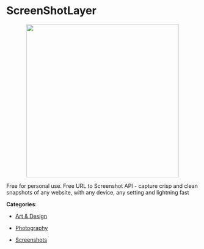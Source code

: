 # ScreenShotLayer
<p align="center">
    <img width="400" src="https://raw.githubusercontent.com/apis-list/apis-list/apis/screenshotlayer/logo_256x256.png" />
</p>

Free for personal use. Free URL to Screenshot API - capture crisp and clean snapshots of any website, with any device, any setting and lightning fast



**Categories**:

- [Art & Design](https://github.com/apis-list/apis-list#art-and-design)

- [Photography](https://github.com/apis-list/apis-list#photography)

- [Screenshots](https://github.com/apis-list/apis-list#screenshots)



